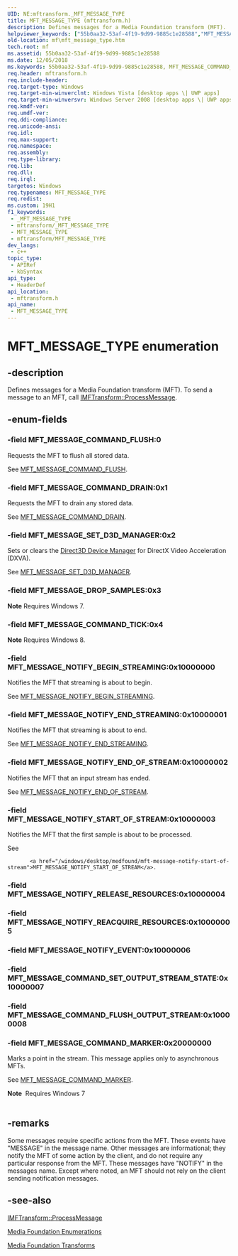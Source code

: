 ```yaml
---
UID: NE:mftransform._MFT_MESSAGE_TYPE
title: MFT_MESSAGE_TYPE (mftransform.h)
description: Defines messages for a Media Foundation transform (MFT).
helpviewer_keywords: ["55b0aa32-53af-4f19-9d99-9885c1e28588","MFT_MESSAGE_COMMAND_DRAIN","MFT_MESSAGE_COMMAND_FLUSH","MFT_MESSAGE_COMMAND_MARKER","MFT_MESSAGE_COMMAND_TICK","MFT_MESSAGE_DROP_SAMPLES","MFT_MESSAGE_NOTIFY_BEGIN_STREAMING","MFT_MESSAGE_NOTIFY_END_OF_STREAM","MFT_MESSAGE_NOTIFY_END_STREAMING","MFT_MESSAGE_NOTIFY_START_OF_STREAM","MFT_MESSAGE_SET_D3D_MANAGER","MFT_MESSAGE_TYPE","MFT_MESSAGE_TYPE enumeration [Media Foundation]","mf.mft_message_type","mftransform/MFT_MESSAGE_COMMAND_DRAIN","mftransform/MFT_MESSAGE_COMMAND_FLUSH","mftransform/MFT_MESSAGE_COMMAND_MARKER","mftransform/MFT_MESSAGE_COMMAND_TICK","mftransform/MFT_MESSAGE_DROP_SAMPLES","mftransform/MFT_MESSAGE_NOTIFY_BEGIN_STREAMING","mftransform/MFT_MESSAGE_NOTIFY_END_OF_STREAM","mftransform/MFT_MESSAGE_NOTIFY_END_STREAMING","mftransform/MFT_MESSAGE_NOTIFY_START_OF_STREAM","mftransform/MFT_MESSAGE_SET_D3D_MANAGER","mftransform/MFT_MESSAGE_TYPE"]
old-location: mf\mft_message_type.htm
tech.root: mf
ms.assetid: 55b0aa32-53af-4f19-9d99-9885c1e28588
ms.date: 12/05/2018
ms.keywords: 55b0aa32-53af-4f19-9d99-9885c1e28588, MFT_MESSAGE_COMMAND_DRAIN, MFT_MESSAGE_COMMAND_FLUSH, MFT_MESSAGE_COMMAND_MARKER, MFT_MESSAGE_COMMAND_TICK, MFT_MESSAGE_DROP_SAMPLES, MFT_MESSAGE_NOTIFY_BEGIN_STREAMING, MFT_MESSAGE_NOTIFY_END_OF_STREAM, MFT_MESSAGE_NOTIFY_END_STREAMING, MFT_MESSAGE_NOTIFY_START_OF_STREAM, MFT_MESSAGE_SET_D3D_MANAGER, MFT_MESSAGE_TYPE, MFT_MESSAGE_TYPE enumeration [Media Foundation], mf.mft_message_type, mftransform/MFT_MESSAGE_COMMAND_DRAIN, mftransform/MFT_MESSAGE_COMMAND_FLUSH, mftransform/MFT_MESSAGE_COMMAND_MARKER, mftransform/MFT_MESSAGE_COMMAND_TICK, mftransform/MFT_MESSAGE_DROP_SAMPLES, mftransform/MFT_MESSAGE_NOTIFY_BEGIN_STREAMING, mftransform/MFT_MESSAGE_NOTIFY_END_OF_STREAM, mftransform/MFT_MESSAGE_NOTIFY_END_STREAMING, mftransform/MFT_MESSAGE_NOTIFY_START_OF_STREAM, mftransform/MFT_MESSAGE_SET_D3D_MANAGER, mftransform/MFT_MESSAGE_TYPE
req.header: mftransform.h
req.include-header: 
req.target-type: Windows
req.target-min-winverclnt: Windows Vista [desktop apps \| UWP apps]
req.target-min-winversvr: Windows Server 2008 [desktop apps \| UWP apps]
req.kmdf-ver: 
req.umdf-ver: 
req.ddi-compliance: 
req.unicode-ansi: 
req.idl: 
req.max-support: 
req.namespace: 
req.assembly: 
req.type-library: 
req.lib: 
req.dll: 
req.irql: 
targetos: Windows
req.typenames: MFT_MESSAGE_TYPE
req.redist: 
ms.custom: 19H1
f1_keywords:
 - _MFT_MESSAGE_TYPE
 - mftransform/_MFT_MESSAGE_TYPE
 - MFT_MESSAGE_TYPE
 - mftransform/MFT_MESSAGE_TYPE
dev_langs:
 - c++
topic_type:
 - APIRef
 - kbSyntax
api_type:
 - HeaderDef
api_location:
 - mftransform.h
api_name:
 - MFT_MESSAGE_TYPE
---
```


# MFT_MESSAGE_TYPE enumeration


## -description

Defines messages for a Media Foundation transform (MFT). To send a message to an MFT, call <a href="/windows/desktop/api/mftransform/nf-mftransform-imftransform-processmessage">IMFTransform::ProcessMessage</a>.

## -enum-fields

### -field MFT_MESSAGE_COMMAND_FLUSH:0

Requests the MFT to flush all stored data. 

See <a href="/windows/desktop/medfound/mft-message-command-flush">MFT_MESSAGE_COMMAND_FLUSH</a>.

### -field MFT_MESSAGE_COMMAND_DRAIN:0x1

Requests the MFT to drain any stored data.

See <a href="/windows/desktop/medfound/mft-message-command-drain">MFT_MESSAGE_COMMAND_DRAIN</a>.

### -field MFT_MESSAGE_SET_D3D_MANAGER:0x2

Sets or clears the <a href="/windows/desktop/medfound/direct3d-device-manager">Direct3D Device Manager</a> for DirectX Video Acceleration (DXVA).
            
            
          

See <a href="/windows/desktop/medfound/mft-message-set-d3d-manager">MFT_MESSAGE_SET_D3D_MANAGER</a>.

### -field MFT_MESSAGE_DROP_SAMPLES:0x3

<b>Note</b> Requires Windows 7.

### -field MFT_MESSAGE_COMMAND_TICK:0x4

<b>Note</b> Requires Windows 8.

### -field MFT_MESSAGE_NOTIFY_BEGIN_STREAMING:0x10000000

Notifies the MFT that streaming is about to begin.
            
          

See <a href="/windows/desktop/medfound/mft-message-notify-begin-streaming">MFT_MESSAGE_NOTIFY_BEGIN_STREAMING</a>.

### -field MFT_MESSAGE_NOTIFY_END_STREAMING:0x10000001

Notifies the MFT that streaming is about to end.
            
          

See <a href="/windows/desktop/medfound/mft-message-notify-end-streaming">MFT_MESSAGE_NOTIFY_END_STREAMING</a>.

### -field MFT_MESSAGE_NOTIFY_END_OF_STREAM:0x10000002

Notifies the MFT that an input stream has ended.
            
          

See <a href="/windows/desktop/medfound/mft-message-notify-end-of-stream">MFT_MESSAGE_NOTIFY_END_OF_STREAM</a>.

### -field MFT_MESSAGE_NOTIFY_START_OF_STREAM:0x10000003

Notifies the MFT that the first sample is about to be processed. 

See
            
           <a href="/windows/desktop/medfound/mft-message-notify-start-of-stream">MFT_MESSAGE_NOTIFY_START_OF_STREAM</a>.

### -field MFT_MESSAGE_NOTIFY_RELEASE_RESOURCES:0x10000004

### -field MFT_MESSAGE_NOTIFY_REACQUIRE_RESOURCES:0x10000005

### -field MFT_MESSAGE_NOTIFY_EVENT:0x10000006

### -field MFT_MESSAGE_COMMAND_SET_OUTPUT_STREAM_STATE:0x10000007

### -field MFT_MESSAGE_COMMAND_FLUSH_OUTPUT_STREAM:0x10000008

### -field MFT_MESSAGE_COMMAND_MARKER:0x20000000

Marks a point in the stream. This message applies only to asynchronous MFTs. 

See <a href="/windows/desktop/medfound/mft-message-command-marker">MFT_MESSAGE_COMMAND_MARKER</a>.

<div class="alert"><b>Note</b>  Requires Windows 7</div>
<div> </div>

## -remarks

Some messages require specific actions from the MFT. These events have "MESSAGE" in the message name. Other messages are informational; they notify the MFT of some action by the client, and do not require any particular response from the MFT. These messages have "NOTIFY" in the messages name. Except where noted, an MFT should not rely on the client sending notification messages.

## -see-also

<a href="/windows/desktop/api/mftransform/nf-mftransform-imftransform-processmessage">IMFTransform::ProcessMessage</a>



<a href="/windows/desktop/medfound/media-foundation-enumerations">Media Foundation Enumerations</a>



<a href="/windows/desktop/medfound/media-foundation-transforms">Media Foundation Transforms</a>
